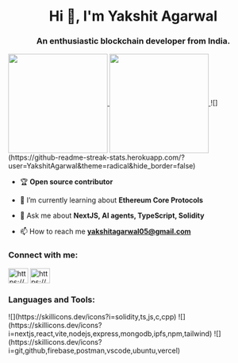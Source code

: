 <h1 align="center">Hi 🙌, I'm Yakshit Agarwal</h1>
<h3 align="center">An enthusiastic blockchain developer from India.</h3>

<a href="https://github.com/YakshitAgarwal">
    <img height=200 align="center" src="https://github-readme-stats.vercel.app/api?username=YakshitAgarwal&theme=tokyonight&hide_border=false&include_all_commits=false&count_private=false&show_icons=true">
</a>
<a href="https://github.com/YakshitAgarwal">
    <img height=200 align="center" src="https://github-readme-stats.vercel.app/api/top-langs/?username=YakshitAgarwal&theme=tokyonight&hide_border=false&include_all_commits=false&count_private=false&layout=compact&hide=python">
</a>
![](https://github-readme-streak-stats.herokuapp.com/?user=YakshitAgarwal&theme=radical&hide_border=false)

- 🏆 **Open source contributor**

- 🌱 I’m currently learning about **Ethereum Core Protocols**

- 💬 Ask me about **NextJS, AI agents, TypeScript, Solidity**

- 📫 How to reach me **yakshitagarwal05@gmail.com**

<h3 align="left">Connect with me:</h3>
<p align="left">
<a href="https://twitter.com/https://x.com/yakshitagarwal" target="blank"><img align="center" src="https://raw.githubusercontent.com/rahuldkjain/github-profile-readme-generator/master/src/images/icons/Social/twitter.svg" alt="https://x.com/yakshitagarwal" height="30" width="40" /></a>
<a href="https://linkedin.com/in/https://www.linkedin.com/in/yakshit-agarwal-323340285/" target="blank"><img align="center" src="https://raw.githubusercontent.com/rahuldkjain/github-profile-readme-generator/master/src/images/icons/Social/linked-in-alt.svg" alt="https://www.linkedin.com/in/yakshit-agarwal-323340285/" height="30" width="40" /></a>
</p>

<h3 align="left">Languages and Tools:</h3>
<p align="left">
![](https://skillicons.dev/icons?i=solidity,ts,js,c,cpp)
![](https://skillicons.dev/icons?i=nextjs,react,vite,nodejs,express,mongodb,ipfs,npm,tailwind)
![](https://skillicons.dev/icons?i=git,github,firebase,postman,vscode,ubuntu,vercel)
</p>

